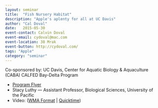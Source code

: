 ```yaml
---
layout: seminar
title:  "Fish Nursery Habitat"
description: "Apple's aplenty for all at UC Davis"
author: "Cal Doval"
date:   2015-05-30
event-contact: Calvin Doval
event-email: cydoval@mac.com
event-location: 38 Mrak
event-button: http://cydoval.com/
tags: "Apple"
category: "seminar"
---
```


Co-sponsored by: UC Davis, Center for Aquatic Biology & Aquaculture (CABA)
CALFED Bay-Delta Program

<ul>
<li><a title="May30_SeminarFlyer.pdf" class="internal-link" href="/media/seminars/May30_SeminarFlyer.pdf">Program Flyer</a></li>
<li>Stacy Luthy — Assistant Professor, Biological Sciences, University of the Pacific</li>
<li>Video: (<a class="external-link" href="http://webcast.ucdavis.edu/CABA/2008/CABA_Luthy.asx">WMA Format</a> | <a class="external-link" href="http://webcast.ucdavis.edu/CABA/2008/CABA_Luthy.qtl">Quicktime</a>)</li>
</ul>

